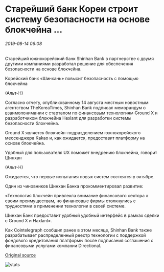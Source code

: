 # Старейший банк Кореи строит систему безопасности на основе блокчейна ...

###### 2019-08-14 06:08

Старейший южнокорейский банк Shinhan Bank в партнерстве с двумя другими компаниями разработал решение для обеспечения безопасности на основе блокчейна.

Корейский банк «Шинхань» повысит безопасность с помощью блокчейна

(Альт-Н)

Согласно отчету, опубликованному 14 августа местным новостным агентством TheKoreaTimes, Shinhan Bank подписал меморандум о взаимопонимании с стартапом по финансовым технологиям Ground X и разработчиком блокчейна Hexlant для разработки системы безопасности блокчейна.

Ground X является блокчейн-подразделением южнокорейского мессенджера Kakao и, как ожидается, предоставит платформу на основе блокчейна.

Удобный для пользователя UX поможет внедрению блокчейна, говорит Шинхан

(Альт-Н)

Ожидается, что первые испытания новых систем состоятся в октябре.

Один из чиновников Шинхан Банка прокомментировал развитие:

«Технология блокчейн привлекла внимание финансового сектора к своим преимуществам, но финансовые фирмы столкнулись с трудностями в применении технологии в своей системе.

Шинхан Банк предоставит удобный удобный интерфейс в рамках сделки с Ground X и Haxlant».

Как Cointelegraph сообщил ранее в этом месяце, Shinhan Bank также разрабатывает распределенный реестр технологии с поддержкой фондового кредитования платформы после подписания соглашения с финансовыми услугами компании Directional.

[Original source](https://cointelegraph.com/news/koreas-oldest-bank-is-building-a-blockchain-based-security-system)

![stats](https://c.statcounter.com/11760860/0/a89fa40b/1/ "stats")